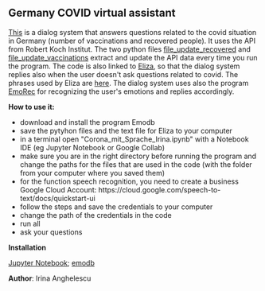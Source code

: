 ## Germany COVID virtual assistant

[This](Corona_mit_Sprache_Irina.ipynb) is a dialog system that answers questions related to the covid situation in Germany (number of vaccinations and recovered people).
It uses the API from Robert Koch Institut. The two python files [file_update_recovered](file_update_recovered.py) and [file_update_vaccinations](file_update_vaccinations.py) extract and update the API data every time you run the program.
The code is also linked to [Eliza](eliza.py), so that the dialog system replies also when the user doesn't ask questions related to covid. The phrases used by Eliza are [here](deutsch.txt).
The dialog system uses also the program [EmoRec](emorec.py) for recognizing the user's emotions and replies accordingly.

**How to use it:**
<ul>
<li>download and install the program Emodb</li>   
<li>save the pytyhon files and the text file for Eliza to your computer</li>  
<li>in a terminal open "Corona_mit_Sprache_Irina.ipynb" with a Notebook IDE (eg  Jupyter Notebook or Google Collab)</li>
<li>make sure you are in the right directory before running the program and change the paths for the files that are used in the code (with the folder from your computer where you saved them)</li>
<li>for the function speech recognition, you need to create a business Google Cloud Account: https://cloud.google.com/speech-to-text/docs/quickstart-ui </li>  
<li>follow the steps and save the credentials to your computer</li>  
<li>change the path of the credentials in the code</li>  
<li>run all</li>
<li>ask your questions</li>
</ul>

**Installation**

[Jupyter Notebook](https://jupyter.org/install); [emodb](http://emodb.bilderbar.info/docu/)


**Author**: Irina Anghelescu 
